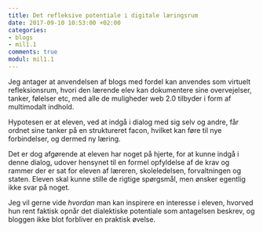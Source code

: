 ```yaml
---
title: Det refleksive potentiale i digitale læringsrum
date: 2017-09-10 10:53:00 +02:00
categories:
- blogs
- mil1.1
comments: true
modul: mil1.1
---
```


Jeg antager at anvendelsen af blogs med fordel kan anvendes som virtuelt refleksionsrum, hvori den lærende elev kan dokumentere sine overvejelser, tanker, følelser etc, med alle de muligheder web 2.0 tilbyder i form af multimodalt indhold.

Hypotesen er at eleven, ved at indgå i dialog med sig selv og andre, får ordnet sine tanker på en struktureret facon, hvilket kan føre til nye forbindelser, og dermed ny læring.

Det er dog afgørende at eleven har noget på hjerte, for at kunne indgå i denne dialog, udover hensynet til en formel opfyldelse af de krav og rammer der er sat for eleven af læreren, skoleledelsen, forvaltningen og staten. Eleven skal kunne stille de rigtige spørgsmål, men ønsker egentlig ikke svar på noget.

Jeg vil gerne vide *hvordan* man kan inspirere en interesse i eleven, hvorved hun rent faktisk opnår det dialektiske potentiale som antagelsen beskrev, og bloggen ikke blot forbliver en praktisk øvelse.